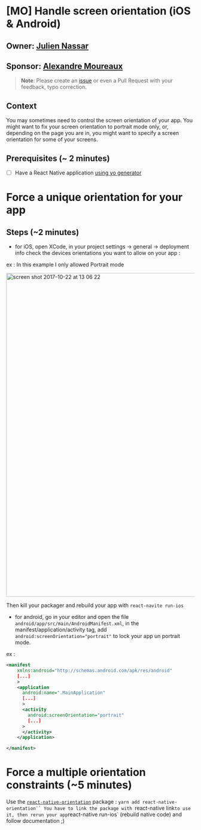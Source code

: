 # [MO] Handle screen orientation (iOS & Android)
## Owner: [Julien Nassar](https://github.com/juliennassar)
## Sponsor: [Alexandre Moureaux](https://github.com/almouro)

> **Note**: Please create an [issue](https://github.com/bamlab/dev-standards/issues/new) or even a Pull Request with your feedback, typo correction.

## Context

You may sometimes need to control the screen orientation of your app. You might want to fix your screen orientation to portrait mode only, or, depending on the page you are in, you might want to specify a screen orientation for some of your screens.

## Prerequisites (~ 2 minutes)
- [ ] Have a React Native application [using yo generator](https://github.com/bamlab/generator-rn-toolbox)

# Force a unique orientation for your app

## Steps (~2 minutes)

- for iOS, open XCode, in your project settings -> general -> deployment info check the devices orientations you want to allow on your app :

ex : In this example I only allowed Portrait mode

<img width="864" alt="screen shot 2017-10-22 at 13 06 22" src="https://user-images.githubusercontent.com/13121639/31861233-ef267ec4-b729-11e7-80d4-3eb8126dccc4.png">


Then kill your packager and rebuild your app with `react-navite run-ios`

- for android, go in your editor and open the file `android/app/src/main/AndroidManifest.xml`, in the manifest/application/activity tag, add `android:screenOrientation="portrait"` to lock your app un portrait mode.

ex :
```xml
<manifest
    xmlns:android="http://schemas.android.com/apk/res/android"
    [...]
    >
    <application
      android:name=".MainApplication"
      [...]
      >
      <activity
        android:screenOrientation="portrait"
        [...]
      >
      </activity>
    </application>

</manifest>
```

# Force a multiple orientation constraints (~5 minutes)

Use the [`react-native-orientation`](https://github.com/yamill/react-native-orientation) package :
`yarn add react-native-orientation``
You have to link the package with `react-native link` to use it, then rerun your app `react-native run-ios` (rebuild native code)
and follow documentation ;)
